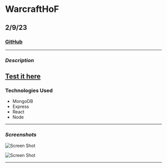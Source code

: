 # WarcraftHoF

## 2/9/23

### [GitHub](https://github.com/AdamMontemurro/)
***

### ***Description***

## [Test it here](#)

### Technologies Used
* MongoDB
* Express
* React 
* Node

*** 

### ***Screenshots*** 
![Screen Shot](#)

![Screen Shot](#)

***

